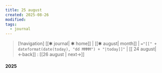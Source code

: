 ```yaml
---
title: 25 august
created: 2025-08-26
modified:
tags:
  - journal
---
```


> [!navigation]
>  [[✱ journal| ✱ home]] | [[✱ august| month]] | `="[[" + dateformat(date(today), "dd MMMM") + "|today]]"` |  [[ 24 august|←back]] : [[26 august | next→]]  

#### 2025